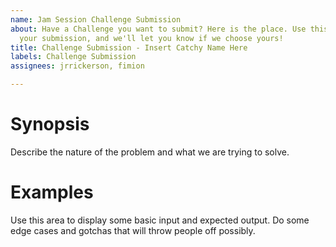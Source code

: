 ```yaml
---
name: Jam Session Challenge Submission
about: Have a Challenge you want to submit? Here is the place. Use this template for
  your submission, and we'll let you know if we choose yours!
title: Challenge Submission - Insert Catchy Name Here
labels: Challenge Submission
assignees: jrrickerson, fimion

---
```


# Synopsis

Describe the nature of the problem and what we are trying to solve.

# Examples

Use this area to display some basic input and expected output. Do some edge cases and gotchas that will throw people off possibly.

